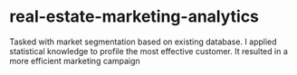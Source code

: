 # real-estate-marketing-analytics
Tasked with market segmentation based on existing database.  I applied statistical knowledge to profile the most effective customer.  It resulted in a more efficient marketing campaign 
